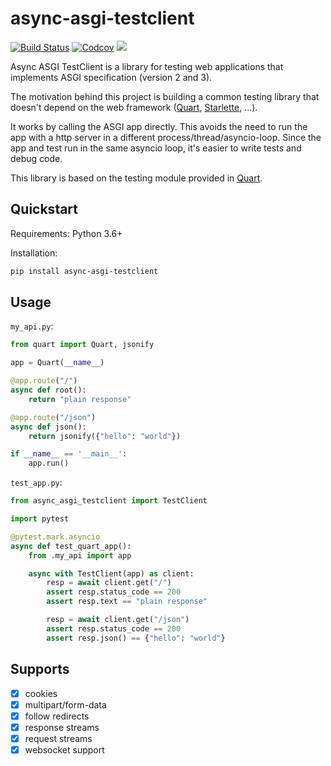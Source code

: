 # async-asgi-testclient

[![Build Status](https://travis-ci.com/numberly/async-asgi-testclient.svg?branch=master)](https://travis-ci.com/numberly/async-asgi-testclient) [![Codcov](https://codecov.io/gh/numberly/async-asgi-testclient/branch/master/graph/badge.svg)](https://codecov.io/gh/numberly/async-asgi-testclient/branch/master) ![](https://img.shields.io/github/license/numberly/async-asgi-testclient)

Async ASGI TestClient is a library for testing web applications that implements ASGI specification (version 2 and 3).

The motivation behind this project is building a common testing library that doesn't depend on the web framework ([Quart](https://gitlab.com/pgjones/quart), [Starlette](https://github.com/encode/starlette), ...).

It works by calling the ASGI app directly. This avoids the need to run the app with a http server in a different process/thread/asyncio-loop. Since the app and test run in the same asyncio loop, it's easier to write tests and debug code.

This library is based on the testing module provided in [Quart](https://gitlab.com/pgjones/quart).

## Quickstart

Requirements: Python 3.6+

Installation:

```bash
pip install async-asgi-testclient
```

## Usage

`my_api.py`:
```python
from quart import Quart, jsonify

app = Quart(__name__)

@app.route("/")
async def root():
    return "plain response"

@app.route("/json")
async def json():
    return jsonify({"hello": "world"})

if __name__ == '__main__':
    app.run()
```

`test_app.py`:
```python
from async_asgi_testclient import TestClient

import pytest

@pytest.mark.asyncio
async def test_quart_app():
    from .my_api import app

    async with TestClient(app) as client:
        resp = await client.get("/")
        assert resp.status_code == 200
        assert resp.text == "plain response"

        resp = await client.get("/json")
        assert resp.status_code == 200
        assert resp.json() == {"hello": "world"}
```

## Supports

 - [X] cookies
 - [X] multipart/form-data
 - [X] follow redirects
 - [X] response streams
 - [X] request streams
 - [X] websocket support
